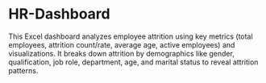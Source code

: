 # HR-Dashboard
This Excel dashboard analyzes employee attrition using key metrics (total employees, attrition count/rate, average age, active employees) and visualizations. It breaks down attrition by demographics like gender, qualification, job role, department, age, and marital status to reveal attrition patterns.
